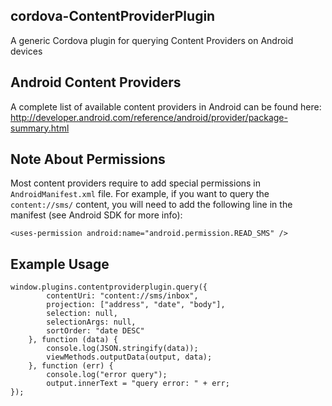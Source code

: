 ## cordova-ContentProviderPlugin

A generic Cordova plugin for querying Content Providers on Android devices

## Android Content Providers

A complete list of available content providers in Android can be found here:
http://developer.android.com/reference/android/provider/package-summary.html

## Note About Permissions

Most content providers require to add special permissions in `AndroidManifest.xml` file. For example, if you want to query the `content://sms/` content, you will need to add the following line in the manifest (see Android SDK for more info):

    <uses-permission android:name="android.permission.READ_SMS" />

## Example Usage

    window.plugins.contentproviderplugin.query({
			contentUri: "content://sms/inbox",
			projection: ["address", "date", "body"],
			selection: null,
			selectionArgs: null,
			sortOrder: "date DESC"
		}, function (data) {
			console.log(JSON.stringify(data));
			viewMethods.outputData(output, data);
		}, function (err) {
			console.log("error query");
			output.innerText = "query error: " + err;
    });
